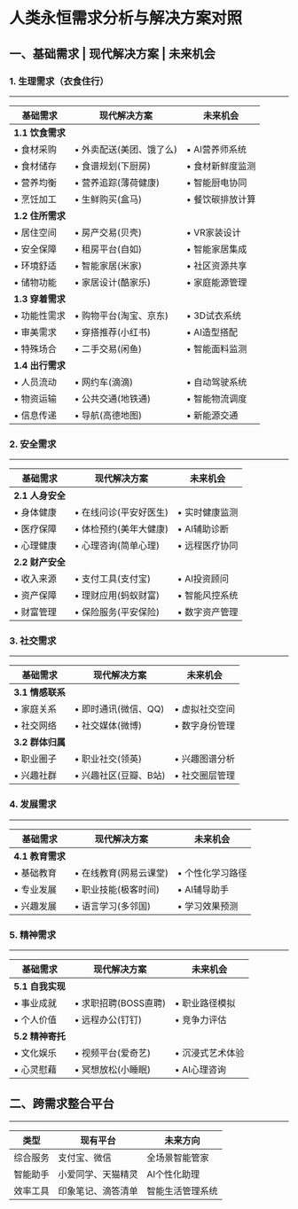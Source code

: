 # 人类永恒需求分析与解决方案对照

## 一、基础需求 | 现代解决方案 | 未来机会

### 1. 生理需求（衣食住行）
----------------------------------------
基础需求 | 现代解决方案 | 未来机会
---|---|---
**1.1 饮食需求** | |
• 食材采购 | • 外卖配送(美团、饿了么) | • AI营养师系统
• 食材储存 | • 食谱规划(下厨房) | • 食材新鲜度监测
• 营养均衡 | • 营养追踪(薄荷健康) | • 智能厨电协同
• 烹饪加工 | • 生鲜购买(盒马) | • 餐饮碳排放计算
**1.2 住所需求** | |
• 居住空间 | • 房产交易(贝壳) | • VR家装设计
• 安全保障 | • 租房平台(自如) | • 智能家居集成
• 环境舒适 | • 智能家居(米家) | • 社区资源共享
• 储物功能 | • 家居设计(酷家乐) | • 家庭能源管理
**1.3 穿着需求** | |
• 功能性需求 | • 购物平台(淘宝、京东) | • 3D试衣系统
• 审美需求 | • 穿搭推荐(小红书) | • AI造型搭配
• 特殊场合 | • 二手交易(闲鱼) | • 智能面料监测
**1.4 出行需求** | |
• 人员流动 | • 网约车(滴滴) | • 自动驾驶系统
• 物资运输 | • 公共交通(地铁通) | • 智能物流调度
• 信息传递 | • 导航(高德地图) | • 新能源交通

### 2. 安全需求
----------------------------------------
基础需求 | 现代解决方案 | 未来机会
---|---|---
**2.1 人身安全** | |
• 身体健康 | • 在线问诊(平安好医生) | • 实时健康监测
• 医疗保障 | • 体检预约(美年大健康) | • AI辅助诊断
• 心理健康 | • 心理咨询(简单心理) | • 远程医疗协同
**2.2 财产安全** | |
• 收入来源 | • 支付工具(支付宝) | • AI投资顾问
• 资产保障 | • 理财应用(蚂蚁财富) | • 智能风控系统
• 财富管理 | • 保险服务(平安保险) | • 数字资产管理

### 3. 社交需求
----------------------------------------
基础需求 | 现代解决方案 | 未来机会
---|---|---
**3.1 情感联系** | |
• 家庭关系 | • 即时通讯(微信、QQ) | • 虚拟社交空间
• 社交网络 | • 社交媒体(微博) | • 数字身份管理
**3.2 群体归属** | |
• 职业圈子 | • 职业社交(领英) | • 兴趣图谱分析
• 兴趣社群 | • 兴趣社区(豆瓣、B站) | • 社交圈层管理

### 4. 发展需求
----------------------------------------
基础需求 | 现代解决方案 | 未来机会
---|---|---
**4.1 教育需求** | |
• 基础教育 | • 在线教育(网易云课堂) | • 个性化学习路径
• 专业发展 | • 职业技能(极客时间) | • AI辅导助手
• 兴趣发展 | • 语言学习(多邻国) | • 学习效果预测

### 5. 精神需求
----------------------------------------
基础需求 | 现代解决方案 | 未来机会
---|---|---
**5.1 自我实现** | |
• 事业成就 | • 求职招聘(BOSS直聘) | • 职业路径模拟
• 个人价值 | • 远程办公(钉钉) | • 竞争力评估
**5.2 精神寄托** | |
• 文化娱乐 | • 视频平台(爱奇艺) | • 沉浸式艺术体验
• 心灵慰藉 | • 冥想放松(小睡眠) | • AI心理咨询

## 二、跨需求整合平台
----------------------------------------
类型 | 现有平台 | 未来方向
---|---|---
综合服务 | 支付宝、微信 | 全场景智能管家
智能助手 | 小爱同学、天猫精灵 | AI个性化助理
效率工具 | 印象笔记、滴答清单 | 智能生活管理系统



